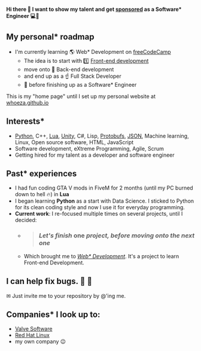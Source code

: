 **Hi there 👋 I want to show my talent and get [sponsored](https://github.com/sponsors/Whoeza) as a Software\* Engineer 💻👑**

## My personal* roadmap
* I'm currently learning 🌎 Web* Development on [freeCodeCamp](https://freecodecamp.org/)
  * The idea is to start with 1️⃣ [Front-end development](https://github.com/Whoeza?tab=repositories&q&language=html)
  * move onto 🎯 Back-end development
  * and end up as a ☝ Full Stack Developer
  * 🤜 before finishing up as a Software* Engineer

This is my "home page" until I set up my personal website at [whoeza.github.io](https://whoeza.github.io)

## Interests*
* [Python](https://github.com/Whoeza?tab=repositories&q&language=python), C++, [Lua](https://github.com/Whoeza?tab=repositories&q&language=lua), [Unity](https://github.com/search?q=user%3AWhoeza+unity), C#, Lisp, [Protobufs](https://github.com/Whoeza/protobufs-helloworld), [JSON](https://github.com/Whoeza?tab=repositories&q=json&type=&language=&sort=), Machine learning, Linux, Open source software, HTML, JavaScript
* Software development, eXtreme Programming, Agile, Scrum
* Getting hired for my talent as a developer and software engineer

## Past* experiences
* I had fun coding GTA V mods in FiveM for 2 months (until my PC burned down to hell 🔥) in **Lua**
* I began learning **Python** as a start with Data Science. I sticked to Python for its clean coding style and now I use it for everyday programming.
* **Current work**: I re-focused multiple times on several projects, until I decided:
  * > ### *Let's finish* **one** *project, before moving onto the next one*
  * Which brought me to [*Web\* Development*](https://whoeza.github.io/). It's a project to learn Front-end Development.

## I can help fix bugs. 👀 🤝
✉ Just invite me to your repository by @'ing me.

## Companies* I look up to:
* [Valve Software](https://valvesoftware.com/)
* [Red Hat Linux](https://redhat.com/)
* my own company 😉
<!--
**Whoeza/whoeza** is a ✨ _special_ ✨ repository because its `README.md` (this file) appears on your GitHub profile.

Here are some ideas to get you started:

- 🔭 I’m currently working on full stack development...
- 🌱 I’m currently learning frontend web development...
- 👯 I’m looking to collaborate on games development, web development, data science...
- 🤔 I’m looking for help with ...
- 💬 Ask me about music...
- 📫 How to reach me: @ me from any repository or add me to a pull request...
- 😄 Pronouns: he/him...
- ⚡ Fun fact: ...
-->
